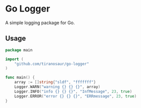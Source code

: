 # Go Logger

A simple logging package for Go.

## Usage

```go
package main

import (
    "github.com/tiranosaur/go-logger"
)

func main() {
	array := []string{"sldf", "fffffff"}
	Logger.WARN("warning {} {} {}", array)
	Logger.INFO("info {} {} {}", "InfMessage", 23, true)
	Logger.ERROR("error {} {} {}", "ERRmessage", 23, true)
}

